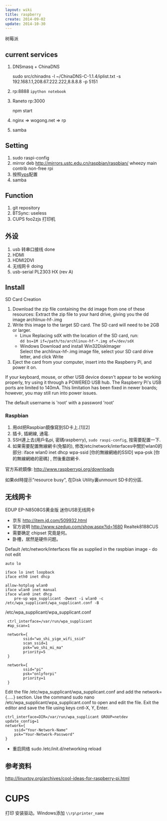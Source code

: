 ```yaml
---
layout: wiki
title: raspberry
create: 2014-09-02
update: 2014-10-30
---
```

树莓派

## current services
1. DNSmasq + ChinaDNS

    sudo src/chinadns -l ~/ChinaDNS-C-1.1.4/iplist.txt -s   192.168.1.1,208.67.222.222,8.8.8.8 -p 5151

2. rp:8888
    `ipython notebook`

3. Raneto rp:3000
    
    npm start

4. nginx => wogong.net  => rp

5. samba    
    
## Setting
1. sudo raspi-config
2. mirror deb http://mirrors.ustc.edu.cn/raspbian/raspbian/   wheezy main contrib non-free rpi
3. 按照[vps](./vps.html)配置
4. samba 

## Function
1. git repository
2. BTSync: useless
3. CUPS  foo2zjs 打印机

## 外设
1. usb 转串口接线 done
2. HDMI
3. HDMI2DVI
4. 无线网卡 doing
5. usb-serial PL2303 HX (rev A)

## Install

SD Card Creation

1. Download the zip file containing the dd image from one of these resources:
   Extract the zip file to your hard drive, giving you the dd image archlinux-hf-.img
2. Write this image to the target SD card. The SD card will need to be 2GB or larger.
   - Linux
     Replacing sdX with the location of the SD card, run:  
     `dd bs=1M if=/path/to/archlinux-hf-*.img of=/dev/sdX`
   - Windows
     Download and install Win32DiskImager  
     Select the archlinux-hf-.img image file, select your SD card drive letter, and click Write
3. Eject the card from your computer, insert into the Raspberry Pi, and power it on.

If your keyboard, mouse, or other USB device doesn't appear to be working properly, try using it through a POWERED USB hub. The Raspberry Pi's USB ports are limited to 140mA. This limitation has been fixed in newer boards; however, you may still run into power issues.

The default username is 'root' with a password 'root'

### Raspbian
1. 用dd把Raspbian鏡像寫到SD卡上.[1][2]
2. 插卡, 插網線, 通電.
3. SSH連上去(用戶名pi, 密碼raspberry), `sudo raspi-config`, 按需要配置一下.
4. 如果需要配置無線網卡(免驅的), 修改/etc/network/interfaces中關於wlan0的部分:
iface wlan0 inet dhcp
wpa-ssid [你的無線網絡的SSID]
wpa-psk [你的無線網絡的密碼]
, 然後重啟網卡.


官方系統鏡像: http://www.raspberrypi.org/downloads

如果dd時提示"resource busy", 在Disk Utility裏unmount SD卡的分區.

## 无线网卡
EDUP EP-N8508GS黄金版 迷你USB无线网卡 
- 京东 http://item.jd.com/509932.html
- 官方说明 http://www.szedup.com/show.aspx?id=1680
  Realtek8188CUS
- 需要确定 chipset 究竟是何。
- 卧槽，居然是硬件问题。

Default /etc/network/interfaces file as supplied in the raspbian image - do not edit

    auto lo
    
    iface lo inet loopback
    iface eth0 inet dhcp
    
    allow-hotplug wlan0
    iface wlan0 inet manual
    iface wlan0 inet dhcp
        pre-up wpa_supplicant -Dwext -i wlan0 -c /etc/wpa_supplicant/wpa_supplicant.conf -B 

/etc/wpa_supplicant/wpa_supplicant.conf

     ctrl_interface=/var/run/wpa_supplicant
     #ap_scan=1

     network={
            ssid="wo_shi_yige_wifi_ssid"
            scan_ssid=1
            psk="wo_shi_mi_ma"
            priority=5
     }

     network={
            ssid="pi"
            psk="onlyforpi"
            priority=1
     }


Edit the file /etc/wpa_supplicant/wpa_supplicant.conf and add the network={.....} section. Use the command sudo nano /etc/wpa_supplicant/wpa_supplicant.conf to open and edit the file. Exit the editor and save the file using keys cntl-X, Y, Enter.

    ctrl_interface=DIR=/var/run/wpa_supplicant GROUP=netdev
    update_config=1
    network={
        ssid="Your-Network-Name"
        psk="Your-Network-Password"
    }

* 重启网络
    sudo /etc/init.d/networking reload

## 参考资料
http://linuxtoy.org/archives/cool-ideas-for-raspberry-pi.html


# CUPS
打印
安装驱动。Windows添加 `\\rp\printer_name`
